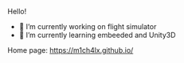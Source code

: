 Hello!

- 🔭 I’m currently working on flight simulator
- 🌱 I’m currently learning embeeded and Unity3D

Home page:
https://m1ch4lx.github.io/
